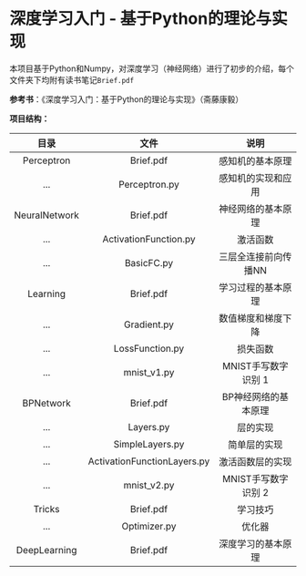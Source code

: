 # 深度学习入门 - 基于Python的理论与实现

本项目基于Python和Numpy，对深度学习（神经网络）进行了初步的介绍，每个文件夹下均附有读书笔记`Brief.pdf`

**参考书**：《深度学习入门：基于Python的理论与实现》（斋藤康毅）

**项目结构：**

|      目录       |            文件             |          说明          |
| :-------------: | :-------------------------: | :--------------------: |
|   Perceptron    |          Brief.pdf          |    感知机的基本原理    |
|       ...       |        Perceptron.py        |   感知机的实现和应用   |
|  NeuralNetwork  |          Brief.pdf          |   神经网络的基本原理   |
|       ...       |    ActivationFunction.py    |        激活函数        |
|       ...       |         BasicFC.py          |  三层全连接前向传播NN  |
|    Learning     |          Brief.pdf          |   学习过程的基本原理   |
|       ...       |         Gradient.py         |   数值梯度和梯度下降   |
|       ...       |       LossFunction.py       |        损失函数        |
|       ...       |         mnist_v1.py         |  MNIST手写数字识别 1   |
|    BPNetwork    |          Brief.pdf          |  BP神经网络的基本原理  |
|       ...       |          Layers.py          |        层的实现        |
|       ...       |       SimpleLayers.py       |      简单层的实现      |
|       ...       | ActivationFunctionLayers.py |    激活函数层的实现    |
|       ...       |         mnist_v2.py         |  MNIST手写数字识别 2   |
|     Tricks      |          Brief.pdf          |        学习技巧        |
|       ...       |        Optimizer.py         |         优化器         |
|  DeepLearning   |          Brief.pdf          |   深度学习的基本原理   |


